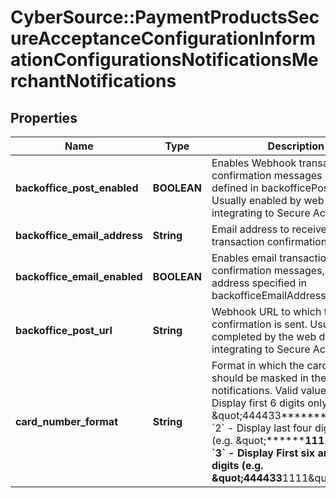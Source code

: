 # CyberSource::PaymentProductsSecureAcceptanceConfigurationInformationConfigurationsNotificationsMerchantNotifications

## Properties
Name | Type | Description | Notes
------------ | ------------- | ------------- | -------------
**backoffice_post_enabled** | **BOOLEAN** | Enables Webhook transaction confirmation messages sent to URL defined in backofficePostUrl. Usually enabled by web developers integrating to Secure Acceptance. | [optional] 
**backoffice_email_address** | **String** | Email address to receive transaction confirmation messages. | [optional] 
**backoffice_email_enabled** | **BOOLEAN** | Enables email transaction confirmation messages, sent to the address specified in backofficeEmailAddress. | [optional] 
**backoffice_post_url** | **String** | Webhook URL to which transaction confirmation is sent. Usually completed by the web developers integrating to Secure Acceptance. | [optional] 
**card_number_format** | **String** | Format in which the card number should be masked in the notifications.   Valid values: &#x60;1&#x60; - Display first 6 digits only (e.g. \&quot;444433**********\&quot;)  &#x60;2&#x60; - Display last four digits only (e.g. \&quot;************1111\&quot;)  &#x60;3&#x60; - Display First six and last four digits (e.g. \&quot;444433******1111\&quot;)  | [optional] 


